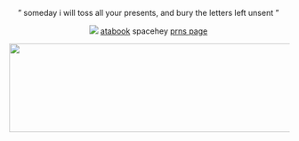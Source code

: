 
<p align="center">  ” someday i will toss all your         presents, and bury the letters left unsent ” ‏
</div>

<div align="center">
<div align="center">

<p align="center">

![](https://files.catbox.moe/f3a0t5.png)     [atabook](https://forest.atabook.org) spacehey  [prns page](https://en.pronouns.page/@041423/) ‏ 

<p align="center">

<img src="https://files.catbox.moe/uwqmio.png" alt=""
  width="2000" 
  height="160">

